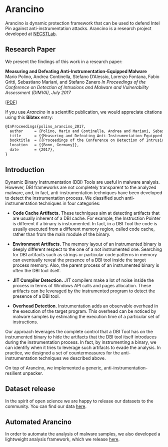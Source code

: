 # Arancino

Arancino is dynamic protection framework that can be used to defend Intel Pin against anti-instrumentation attacks.
Arancino is a research project developed at [NECSTLab](http://necst.it).

## Research Paper

We present the findings of this work in a research paper:

**Measuring and Defeating Anti-Instrumentation-Equipped Malware**  
Mario Polino, Andrea Continella, Stefano D’Alessio, Lorenzo Fontana, Fabio Gritti, Sebastiano Mariani, and Stefano Zanero
*In Proceedings of the Conference on Detection of Intrusions and Malware and Vulnerability Assessment (DIMVA), July 2017*

[[PDF](https://conand.me/publications/polino-arancino-2017.pdf)]

If you use *Arancino* in a scientific publication, we would appreciate citations using this **Bibtex** entry:
``` tex
@InProceedings{polino_arancino_2017,
  author     = {Polino, Mario and Continella, Andrea and Mariani, Sebastiano and D’Alessio, Stefano and Fontata, Lorenzo and Gritti, Fabio and Zanero, Stefano},
  title      = {{Measuring and Defeating Anti-Instrumentation-Equipped Malware}},
  booktitle  = {{Proceedings of the Conference on Detection of Intrusions and Malware and Vulnerability Assessment (DIMVA)}},
  location   = {{Bonn, Germany}},
  date       = {2017},
}
```

## Introduction

Dynamic Binary Instrumentation (DBI) Tools are useful in malware analysis.
However, DBI frameworks are not completely transparent to the analyzed malware, and, in fact, anti-instrumentation techniques have been developed to detect the instrumentation process.
We classified such anti-instrumentation techniques in four categories:

* **Code Cache Artifacts.** These techniques aim at detecting artifacts that are usually inherent of a DBI cache. For example, the Instruction Pointer is different if a binary is instrumented.
In fact, in a DBI Tool the code is usually executed from a different memory region, called code cache, rather than from the main module of the binary.

* **Environment Artifacts.** The memory layout of an instrumented binary is deeply different respect to the one of a not instrumented one.
Searching for DBI artifacts such as strings or particular code patterns in memory can eventually reveal the presence of a DBI tool inside the target process memory.
Also, the parent process of an instrumented binary is often the DBI tool itself.

* **JIT Compiler Detection.** JIT compilers make a lot of noise inside the process in terms of Windows API calls and pages allocation.
These artifacts can be leveraged by the instrumented program to detect the presence of a DBI tool.

* **Overhead Detection.** Instrumentation adds an observable overhead in the execution of the target program.
This overhead can be noticed by malware samples by estimating the execution time of a particular set of instructions.

Our approach leverages the complete control that a DBI Tool has on the instrumented binary to hide the artifacts that the DBI tool itself introduces during the instrumentation process.
In fact, by instrumenting a binary, we can identify when it tries to leverage such artifacts to evade the analysis.
In practice, we designed a set of countermeasures for the anti-instrumentation techniques we described above.

On top of Arancino, we implemented a generic, anti-instrumentation-resilient unpacker.

## Dataset release

In the spirit of open science we are happy to release our datasets to the community.
You can find our data [here](https://drive.google.com/drive/folders/0BzARZokQgFezVWlBWnZfLUFTX0E?resourcekey=0-gPb9ctcCXM7AVoIWLdLAJQ&usp=sharing).

## Automated Arancino

In order to automate the analysis of malware samples, we also developed a lightweight analysis framework, which we release [here](https://github.com/necst/automated-arancino).
